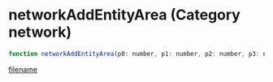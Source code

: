 # networkAddEntityArea (Category network)

```js
function networkAddEntityArea(p0: number, p1: number, p2: number, p3: number, p4: number, p5: number): number
```

[filename](networkAddEntityArea_m.md ':include')